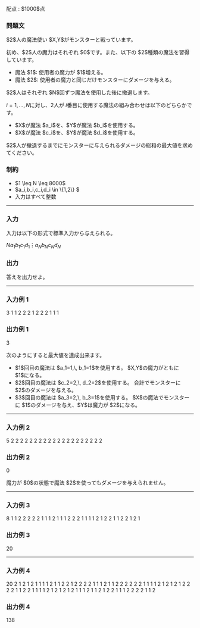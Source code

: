 
<div>

<span>

<span>

<p>
配点 : $1000$点
</p>

<div>

<section>

### **問題文**

<p>
$2$人の魔法使い $X,Y$がモンスターと戦っています。  
</p>

<p>
初め、$2$人の魔力はそれぞれ $0$です。また、以下の $2$種類の魔法を習得しています。
</p>

<ul>

<li>
魔法 $1$: 使用者の魔力が $1$増える。
</li>

<li>
魔法 $2$: 使用者の魔力と同じだけモンスターにダメージを与える。
</li>

</ul>

<p>
$2$人はそれぞれ $N$回ずつ魔法を使用した後に撤退します。

$i=1,\ldots,N$に対し、$2$人が $i$番目に使用する魔法の組み合わせは以下のどちらかです。  
</p>

<ul>

<li>
$X$が魔法 $a_i$を、$Y$が魔法 $b_i$を使用する。
</li>

<li>
$X$が魔法 $c_i$を、$Y$が魔法 $d_i$を使用する。
</li>

</ul>

<p>
$2$人が撤退するまでにモンスターに与えられるダメージの総和の最大値を求めてください。
</p>

</section>

</div>

<div>

<section>

### **制約**

<ul>

<li>
$1 \leq N \leq 8000$
</li>

<li>
$a_i,b_i,c_i,d_i \in \{1,2\} $
</li>

<li>
入力はすべて整数
</li>

</ul>

</section>

</div>

---

<div>

<div>

<section>

### **入力**

<p>
入力は以下の形式で標準入力から与えられる。
</p>

<div>

$N$$a_1$$b_1$$c_1$$d_1$$\vdots$$a_N$$b_N$$c_N$$d_N$
</div>

</section>

</div>

<div>

<section>

### **出力**

<p>
答えを出力せよ。
</p>

</section>

</div>

</div>

---

<div>

<section>

### **入力例 1**

<div>

3
1 1 2 2
2 1 2 2
2 1 1 1

</div>

</section>

</div>

<div>

<section>

### **出力例 1**

<div>

3

</div>

<p>
次のようにすると最大値を達成出来ます。  
</p>

<ul>

<li>
$1$回目の魔法は $a_1=1,\, b_1=1$を使用する。 $X,Y$の魔力がともに $1$になる。
</li>

<li>
$2$回目の魔法は $c_2=2,\, d_2=2$を使用する。 合計でモンスターに $2$のダメージを与える。
</li>

<li>
$3$回目の魔法は $a_3=2,\, b_3=1$を使用する。 $X$の魔法でモンスターに $1$のダメージを与え、$Y$は魔力が $2$になる。
</li>

</ul>

</section>

</div>

---

<div>

<section>

### **入力例 2**

<div>

5
2 2 2 2
2 2 2 2
2 2 2 2
2 2 2 2
2 2 2 2

</div>

</section>

</div>

<div>

<section>

### **出力例 2**

<div>

0

</div>

<p>
魔力が $0$の状態で魔法 $2$を使ってもダメージを与えられません。
</p>

</section>

</div>

---

<div>

<section>

### **入力例 3**

<div>

8
1 1 2 2
2 2 2 1
1 1 2 1
1 1 2 2
2 1 1 1
1 2 1 2
2 1 1 2
2 1 2 1

</div>

</section>

</div>

<div>

<section>

### **出力例 3**

<div>

20

</div>

</section>

</div>

---

<div>

<section>

### **入力例 4**

<div>

20
2 1 2 1
2 1 1 1
1 2 1 1
2 2 1 2
2 2 2 1
1 1 2 1
1 2 2 2
2 2 2 1
1 1 1 2
1 2 1 2
1 2 2 2
2 1 1 2
2 1 1 1
1 2 1 2
1 2 1 2
1 1 1 2
1 1 2 1
2 2 1 1
1 2 2 2
2 1 1 2

</div>

</section>

</div>

<div>

<section>

### **出力例 4**

<div>

138

</div>

</section>

</div>

</span>

</span>

</div>
